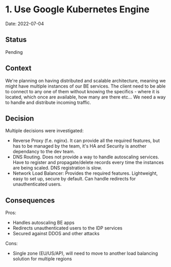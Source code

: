 # 1. Use Google Kubernetes Engine
Date: 2022-07-04

## Status

Pending

## Context

We're planning on having distributed and scalable architecture, meaning we might have multiple instances of our BE services. The client need to be able to connect to any one of them without knowing the specifics - where it is located, which once are available, how many are there etc...
We need a way to handle and distribute incoming traffic.

## Decision

Multiple decisions were investigated:
 - Reverse Proxy (f.e. nginx). It can provide all the required features, but has to be managed by the team, it's HA and Security is another dependancy to the dev team.
 - DNS Routing. Does not provide a way to handle autoscaling services. Have to register and propagate/delete records every time the instances are being scaled.
 DNS registration is slow.
 - Network Load Balancer: Provides the required features. Lightweight, easy to set up, secure by default. Can handle redirects for unauthenticated users.


## Consequences
Pros:
- Handles autoscaling BE apps
- Redirects unauthenticated users to the IDP services
- Secured against DDOS and other attacks

Cons:
- Single zone (EU/US/AP), will need to move to another load balancing solution for multiple regions
